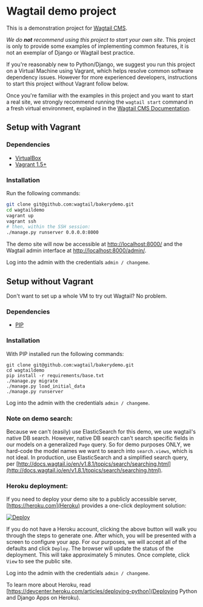 Wagtail demo project
=======================

This is a demonstration project for [Wagtail CMS](http://wagtail.io).

*We do __not__ recommend using this project to start your own site*. This project is only to provide some examples of
implementing common features, it is not an exemplar of Django or Wagtail best practice.

If you're reasonably new to Python/Django, we suggest you run this project on a Virtual Machine using Vagrant, which
helps  resolve common software dependency issues. However for more experienced developers, instructions to start this
project without Vagrant follow below.

Once you're familiar with the examples in this project and you want to start a real site, we strongly recommend running
the ``wagtail start`` command in a fresh virtual environment, explained in the
[Wagtail CMS Documentation](http://wagtail.readthedocs.org/en/latest/getting_started/).

Setup with Vagrant
------------------

### Dependencies
* [VirtualBox](https://www.virtualbox.org/)
* [Vagrant 1.5+](http://www.vagrantup.com)

### Installation
Run the following commands:

```bash
git clone git@github.com:wagtail/bakerydemo.git
cd wagtaildemo
vagrant up
vagrant ssh
# then, within the SSH session:
./manage.py runserver 0.0.0.0:8000
```

The demo site will now be accessible at [http://localhost:8000/](http://localhost:8000/) and the Wagtail admin
interface at [http://localhost:8000/admin/](http://localhost:8000/admin/).

Log into the admin with the credentials ``admin / changeme``.

Setup without Vagrant
-----
Don't want to set up a whole VM to try out Wagtail? No problem.

### Dependencies
* [PIP](https://github.com/pypa/pip)

### Installation

With PIP installed run the following commands:

    git clone git@github.com:wagtail/bakerydemo.git
    cd wagtaildemo
    pip install -r requirements/base.txt
    ./manage.py migrate
    ./manage.py load_initial_data
    ./manage.py runserver

Log into the admin with the credentials ``admin / changeme``.

### Note on demo search:

Because we can't (easily) use ElasticSearch for this demo, we use wagtail's native DB search.
However, native DB search can't search specific fields in our models on a generalized `Page` query.
So for demo purposes ONLY, we hard-code the model names we want to search into `search.views`, which is
not ideal. In production, use ElasticSearch and a simplified search query, per
[http://docs.wagtail.io/en/v1.8.1/topics/search/searching.html](http://docs.wagtail.io/en/v1.8.1/topics/search/searching.html).

### Heroku deployment:

If you need to deploy your demo site to a publicly accessible server, [https://heroku.com](Heroku)
provides a one-click deployment solution:

[![Deploy](https://www.herokucdn.com/deploy/button.svg)](https://heroku.com/deploy?template=https://github.com/wagtail/bakerydemo)

If you do not have a Heroku account, clicking the above button will walk you through the steps
to generate one.  After which, you will be presented with a screen to configure your app. For our purposes,
we will accept all of the defaults and click `Deploy`.  The browser will update the status
of the deployment. This will take approximately 5 minutes. Once complete, click `View` to see the public site.

Log into the admin with the credentials ``admin / changeme``.

To learn more about Heroku, read [https://devcenter.heroku.com/articles/deploying-python](Deploying Python and Django Apps on Heroku).




